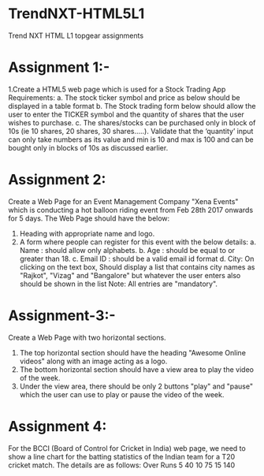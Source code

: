 # TrendNXT-HTML5L1
Trend NXT HTML L1 topgear assignments 
# Assignment 1:-
1.Create a HTML5 web page which is used for a Stock Trading App
Requirements:
a. The stock ticker symbol and price as below should be displayed in a table format
b. The Stock trading form below should allow the user to enter the TICKER symbol and the
quantity of shares that the user wishes to purchase.
c. The shares/stocks can be purchased only in block of 10s (ie 10 shares, 20 shares, 30
shares…..). Validate that the ‘quantity’ input can only take numbers as its value and min is 10
and max is 100 and can be bought only in blocks of 10s as discussed earlier.
# Assignment 2:
Create a Web Page for an Event Management Company "Xena Events" which is conducting a
hot balloon riding event from Feb 28th 2017 onwards for 5 days.
The Web Page should have the below:
1. Heading with appropriate name and logo.
2. A form where people can register for this event with the below details:
 a. Name : should allow only alphabets.
 b. Age : should be equal to or greater than 18.
 c. Email ID : should be a valid email id format
 d. City: On clicking on the text box, Should display a list that contains city names as "Rajkot",
"Vizag" and "Bangalore" but whatever the user enters also should be shown in the list
 Note: All entries are "mandatory".
 # Assignment-3:-
Create a Web Page with two horizontal sections.
1. The top horizontal section should have the heading "Awesome Online videos" along
with an image acting as a logo.
2. The bottom horizontal section should have a view area to play the video of the week.
3. Under the view area, there should be only 2 buttons "play" and "pause" which the
user can use to play or pause the video of the week.
# Assignment 4:
For the BCCI (Board of Control for Cricket in India) web page, we need to show a line
chart for the batting statistics of the Indian team for a T20 cricket match.
The details are as follows:
Over Runs
5 40
10 75
15 140
